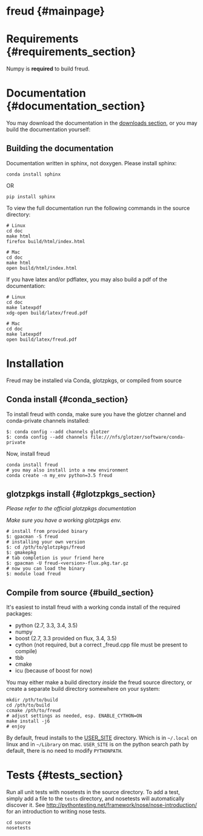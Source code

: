 freud {#mainpage}
===============================================

# Requirements {#requirements_section}

Numpy is **required** to build freud.

# Documentation {#documentation_section}

You may download the documentation in the [downloads section](https://bitbucket.org/glotzer/freud/downloads), or you may build the documentation yourself:

## Building the documentation

Documentation written in sphinx, not doxygen. Please install sphinx:

	conda install sphinx

OR

	pip install sphinx

To view the full documentation run the following commands in the source directory:

~~~
# Linux
cd doc
make html
firefox build/html/index.html

# Mac
cd doc
make html
open build/html/index.html
~~~

If you have latex and/or pdflatex, you may also build a pdf of the documentation:

~~~
# Linux
cd doc
make latexpdf
xdg-open build/latex/freud.pdf

# Mac
cd doc
make latexpdf
open build/latex/freud.pdf
~~~

# Installation

Freud may be installed via Conda, glotzpkgs, or compiled from source

## Conda install {#conda_section}

To install freud with conda, make sure you have the glotzer channel and conda-private channels installed:

~~~
$: conda config --add channels glotzer
$: conda config --add channels file:///nfs/glotzer/software/conda-private
~~~

Now, install freud

~~~
conda install freud
# you may also install into a new environment
conda create -n my_env python=3.5 freud
~~~

## glotzpkgs install {#glotzpkgs_section}

*Please refer to the official glotzpkgs documentation*

*Make sure you have a working glotzpkgs env.*

~~~
# install from provided binary
$: gpacman -S freud
# installing your own version
$: cd /pth/to/glotzpkgs/freud
$: gmakepkg
# tab completion is your friend here
$: gpacman -U freud-<version>-flux.pkg.tar.gz
# now you can load the binary
$: module load freud
~~~

## Compile from source {#build_section}

It's easiest to install freud with a working conda install of the required packages:

* python (2.7, 3.3, 3.4, 3.5)
* numpy
* boost (2.7, 3.3 provided on flux, 3.4, 3.5)
* cython (not required, but a correct _freud.cpp file must be present to compile)
* tbb
* cmake
* icu (because of boost for now)

You may either make a build directory *inside* the freud source directory, or create a separate build directory somewhere on your system:

~~~
mkdir /pth/to/build
cd /pth/to/build
ccmake /pth/to/freud
# adjust settings as needed, esp. ENABLE_CYTHON=ON
make install -j6
# enjoy
~~~

By default, freud installs to the [USER_SITE](https://docs.python.org/2/install/index.html) directory. Which is in
`~/.local` on linux and in `~/Library` on mac. `USER_SITE` is on the python search path by default, there is no need to
modify `PYTHONPATH`.

# Tests {#tests_section}

Run all unit tests with nosetests in the source directory. To add a test, simply add a file to the `tests` directory,
and nosetests will automatically discover it. See http://pythontesting.net/framework/nose/nose-introduction/ for
an introduction to writing nose tests.

~~~
cd source
nosetests
~~~